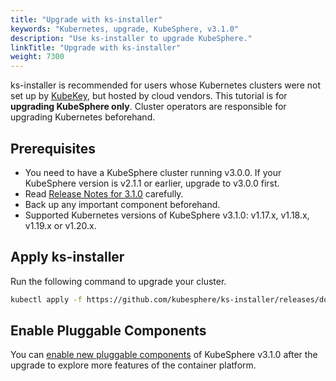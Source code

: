 ```yaml
---
title: "Upgrade with ks-installer"
keywords: "Kubernetes, upgrade, KubeSphere, v3.1.0"
description: "Use ks-installer to upgrade KubeSphere."
linkTitle: "Upgrade with ks-installer"
weight: 7300
---
```


ks-installer is recommended for users whose Kubernetes clusters were not set up by [KubeKey](../../installing-on-linux/introduction/kubekey/), but hosted by cloud vendors. This tutorial is for **upgrading KubeSphere only**. Cluster operators are responsible for upgrading Kubernetes beforehand.

## Prerequisites

- You need to have a KubeSphere cluster running v3.0.0. If your KubeSphere version is v2.1.1 or earlier, upgrade to v3.0.0 first.
- Read [Release Notes for 3.1.0](../../release/release-v310/) carefully.
- Back up any important component beforehand.
- Supported Kubernetes versions of KubeSphere v3.1.0: v1.17.x, v1.18.x, v1.19.x or v1.20.x.

## Apply ks-installer

Run the following command to upgrade your cluster.

```bash
kubectl apply -f https://github.com/kubesphere/ks-installer/releases/download/v3.1.0/kubesphere-installer.yaml
```

## Enable Pluggable Components

You can [enable new pluggable components](../../pluggable-components/overview/) of KubeSphere v3.1.0 after the upgrade to explore more features of the container platform.

